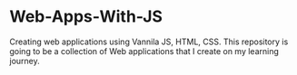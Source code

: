 # Web-Apps-With-JS
Creating web applications using Vannila JS, HTML, CSS.
 This repository is going to be a collection of Web applications that I create on my learning journey.
